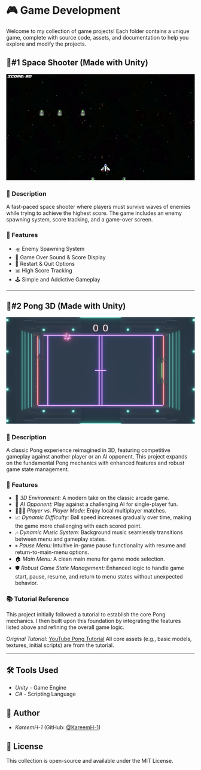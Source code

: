 # 🎮 Game Development

Welcome to my collection of game projects! Each folder contains a unique game, complete with source code, assets, and documentation to help you explore and modify the projects.

## 🌟#1 Space Shooter (Made with Unity)

![Game Screenshot](Unity/SpaceGame/images/Game.png)

### 📌 Description
A fast-paced space shooter where players must survive waves of enemies while trying to achieve the highest score. The game includes an enemy spawning system, score tracking, and a game-over screen.

### 🚀 Features
- 🛸 Enemy Spawning System
- 🎵 Game Over Sound & Score Display
- 🔄 Restart & Quit Options
- 📊 High Score Tracking
- 🕹 Simple and Addictive Gameplay

---

## 🌟#2 Pong 3D (Made with Unity)

![Game Screenshot](Unity/Pong3D/Screenshots/Game.png) 

### 📌 Description
A classic Pong experience reimagined in 3D, featuring competitive gameplay against another player or an AI opponent. This project expands on the fundamental Pong mechanics with enhanced features and robust game state management.

### 🚀 Features
- 🧊 *3D Environment:* A modern take on the classic arcade game.
- 🤖 *AI Opponent:* Play against a challenging AI for single-player fun.
- 🧑‍🤝‍🧑 *Player vs. Player Mode:* Enjoy local multiplayer matches.
- 📈 *Dynamic Difficulty:* Ball speed increases gradually over time, making the game more challenging with each scored point.
- 🎶 *Dynamic Music System:* Background music seamlessly transitions between menu and gameplay states.
- ⏸ *Pause Menu:* Intuitive in-game pause functionality with resume and return-to-main-menu options.
- 🏠 *Main Menu:* A clean main menu for game mode selection.
- 🛡 *Robust Game State Management:* Enhanced logic to handle game start, pause, resume, and return to menu states without unexpected behavior.

### 📚 Tutorial Reference
This project initially followed a tutorial to establish the core Pong mechanics. I then built upon this foundation by integrating the features listed above and refining the overall game logic.

*Original Tutorial:* [YouTube Pong Tutorial](https://www.youtube.com/watch?v=b3xgCUlst88)
All core assets (e.g., basic models, textures, initial scripts) are from the tutorial.

---

## 🛠 Tools Used
- *Unity* - Game Engine
- *C#* - Scripting Language

## 👤 Author
- *KareemH-1* (GitHub: [@KareemH-1](https://github.com/KareemH-1))

## 📜 License
This collection is open-source and available under the MIT License.